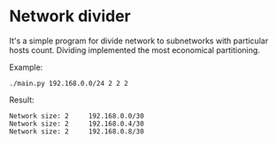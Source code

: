 # Network divider

It's a simple program for divide network to subnetworks with particular hosts count.
Dividing implemented the most economical partitioning.

Example:

`./main.py 192.168.0.0/24 2 2 2`

Result:

```
Network size: 2		192.168.0.0/30
Network size: 2		192.168.0.4/30
Network size: 2		192.168.0.8/30
```
